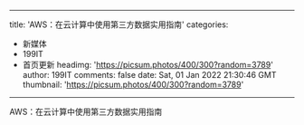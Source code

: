 
---
title: 'AWS：在云计算中使用第三方数据实用指南'
categories: 
 - 新媒体
 - 199IT
 - 首页更新
headimg: 'https://picsum.photos/400/300?random=3789'
author: 199IT
comments: false
date: Sat, 01 Jan 2022 21:30:46 GMT
thumbnail: 'https://picsum.photos/400/300?random=3789'
---

<div>   
AWS：在云计算中使用第三方数据实用指南  
</div>
            